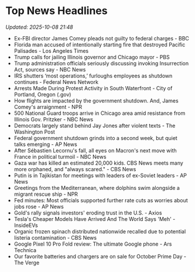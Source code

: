 # Top News Headlines

_Updated: 2025-10-08 21:48_

- Ex-FBI director James Comey pleads not guilty to federal charges - BBC
- Florida man accused of intentionally starting fire that destroyed Pacific Palisades - Los Angeles Times
- Trump calls for jailing Illinois governor and Chicago mayor - PBS
- Trump administration officials seriously discussing invoking Insurrection Act, sources say - NBC News
- IRS shutters ‘most operations,’ furloughs employees as shutdown continues - Federal News Network
- Arrests Made During Protest Activity in South Waterfront - City of Portland, Oregon (.gov)
- How flights are impacted by the government shutdown. And, James Comey's arraignment - NPR
- 500 National Guard troops arrive in Chicago area amid resistance from Illinois Gov. Pritzker - NBC News
- Democrats largely stand behind Jay Jones after violent texts - The Washington Post
- Federal government shutdown grinds into a second week, but quiet talks emerging - AP News
- After Sébastien Lecornu's fall, all eyes on Macron's next move with France in political turmoil - NBC News
- Gaza war has killed an estimated 20,000 kids. CBS News meets many more orphaned, and "always scared." - CBS News
- Putin is in Tajikistan for meetings with leaders of ex-Soviet leaders - AP News
- Greetings from the Mediterranean, where dolphins swim alongside a migrant rescue ship - NPR
- Fed minutes: Most officials supported further rate cuts as worries about jobs rose - AP News
- Gold's rally signals investors' eroding trust in the U.S. - Axios
- Tesla's Cheaper Models Have Arrived And The World Says 'Meh' - InsideEVs
- Organic frozen spinach distributed nationwide recalled due to potential listeria contamination - CBS News
- Google Pixel 10 Pro Fold review: The ultimate Google phone - Ars Technica
- Our favorite batteries and chargers are on sale for October Prime Day - The Verge